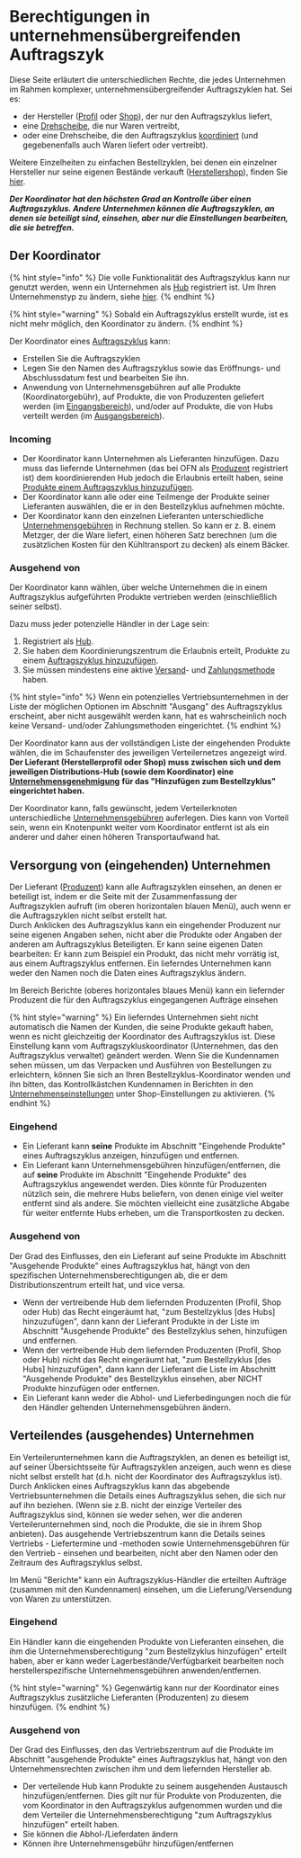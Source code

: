 # Berechtigungen in unternehmensübergreifenden Auftragszyk

Diese Seite erläutert die unterschiedlichen Rechte, die jedes Unternehmen im Rahmen komplexer, unternehmensübergreifender Auftragszyklen hat. Sei es:

* der Hersteller ([Profil](../../../your-quick-start-on-ofn-given-who-you-are.md#profil) oder [Shop](../../../your-quick-start-on-ofn-given-who-you-are.md#laden)), der nur den Auftragszyklus liefert,
* eine [Drehscheibe](../../../your-quick-start-on-ofn-given-who-you-are.md#produzentenladen), die nur Waren vertreibt,
* oder eine Drehscheibe, die den Auftragszyklus [koordiniert](permissions-in-multi-enterprise-order-cycles.md#der-koordinator) (und gegebenenfalls auch Waren liefert oder vertreibt).

Weitere Einzelheiten zu einfachen Bestellzyklen, bei denen ein einzelner Hersteller nur seine eigenen Bestände verkauft ([Herstellershop](../../../your-quick-start-on-ofn-given-who-you-are.md#produzentenladen)), finden Sie [hier](order-cycles-for-producers.md).

_**Der Koordinator hat den höchsten Grad an Kontrolle über einen Auftragszyklus. Andere Unternehmen können die Auftragszyklen, an denen sie beteiligt sind, einsehen, aber nur die Einstellungen bearbeiten, die sie betreffen.**_

## Der Koordinator

{% hint style="info" %}
Die volle Funktionalität des Auftragszyklus kann nur genutzt werden, wenn ein Unternehmen als [Hub](../../../your-quick-start-on-ofn-given-who-you-are.md#produzentenladen) registriert ist. Um Ihren Unternehmenstyp zu ändern, siehe [hier](../../enterprise-profile/package-types.md#aendern-sie-ihren-profiltyp).
{% endhint %}

{% hint style="warning" %}
Sobald ein Auftragszyklus erstellt wurde, ist es nicht mehr möglich, den Koordinator zu ändern.
{% endhint %}

Der Koordinator eines [Auftragszyklus](order-cycles-for-hubs.md) kann:

* Erstellen Sie die Auftragszyklen
* Legen Sie den Namen des Auftragszyklus sowie das Eröffnungs- und Abschlussdatum fest und bearbeiten Sie ihn.
* Anwendung von Unternehmensgebühren auf alle Produkte (Koordinatorgebühr), auf Produkte, die von Produzenten geliefert werden (im [Eingangsbereich](permissions-in-multi-enterprise-order-cycles.md#incoming)), und/oder auf Produkte, die von Hubs verteilt werden (im [Ausgangsbereich](permissions-in-multi-enterprise-order-cycles.md#ausgehend-von)).

### **Incoming**

* Der Koordinator kann Unternehmen als Lieferanten hinzufügen. Dazu muss das liefernde Unternehmen (das bei OFN als [Produzent](../../enterprise-profile/package-types.md#fuer-erzeuger) registriert ist) dem koordinierenden Hub jedoch die Erlaubnis erteilt haben, seine[ Produkte einem Auftragszyklus hinzuzufügen](../../enterprise-profile/enterprise-to-enterprise-permissions-e2es.md#erteilen-und-verwalten-von-berechtigungen).
* Der Koordinator kann alle oder eine Teilmenge der Produkte seiner Lieferanten auswählen, die er in den Bestellzyklus aufnehmen möchte.
*   Der Koordinator kann den einzelnen Lieferanten unterschiedliche [Unternehmensgebühren](../enterprise-fees.md) in Rechnung stellen. So kann er z. B. einem Metzger, der die Ware liefert, einen höheren Satz berechnen (um die zusätzlichen Kosten für den Kühltransport zu decken) als einem Bäcker.



### Ausgehend von

Der Koordinator kann wählen, über welche Unternehmen die in einem Auftragszyklus aufgeführten Produkte vertrieben werden (einschließlich seiner selbst).

Dazu muss jeder potenzielle Händler in der Lage sein:

1. Registriert als [Hub](../../../your-quick-start-on-ofn-given-who-you-are.md#produzentenladen).
2. Sie haben dem Koordinierungszentrum die Erlaubnis erteilt, Produkte zu einem [Auftragszyklus hinzuzufügen](../../enterprise-profile/enterprise-to-enterprise-permissions-e2es.md#erteilen-und-verwalten-von-berechtigungen).
3. Sie müssen mindestens eine aktive [Versand](../shipping-methods.md)- und [Zahlungsmethode](../payment-methods.md) haben.

{% hint style="info" %}
Wenn ein potenzielles Vertriebsunternehmen in der Liste der möglichen Optionen im Abschnitt "Ausgang" des Auftragszyklus erscheint, aber nicht ausgewählt werden kann, hat es wahrscheinlich noch keine Versand- und/oder Zahlungsmethoden eingerichtet.
{% endhint %}

Der Koordinator kann aus der vollständigen Liste der eingehenden Produkte wählen, die im Schaufenster des jeweiligen Verteilernetzes angezeigt wird. **Der Lieferant (Herstellerprofil oder Shop) muss zwischen sich und dem jeweiligen Distributions-Hub (sowie dem Koordinator) eine** [**Unternehmensgenehmigung**](../../enterprise-profile/enterprise-to-enterprise-permissions-e2es.md) **für das "Hinzufügen zum Bestellzyklus" eingerichtet haben.**

Der Koordinator kann, falls gewünscht, jedem Verteilerknoten unterschiedliche [Unternehmensgebühren](../enterprise-fees.md) auferlegen. Dies kann von Vorteil sein, wenn ein Knotenpunkt weiter vom Koordinator entfernt ist als ein anderer und daher einen höheren Transportaufwand hat.

## Versorgung von (eingehenden) Unternehmen

Der Lieferant ([Produzent](../../enterprise-profile/package-types.md#fuer-erzeuger)) kann alle Auftragszyklen einsehen, an denen er beteiligt ist, indem er die Seite mit der Zusammenfassung der Auftragszyklen aufruft (im oberen horizontalen blauen Menü), auch wenn er die Auftragszyklen nicht selbst erstellt hat.\
Durch Anklicken des Auftragszyklus kann ein eingehender Produzent nur seine eigenen Angaben sehen, nicht aber die Produkte oder Angaben der anderen am Auftragszyklus Beteiligten. Er kann seine eigenen Daten bearbeiten: Er kann zum Beispiel ein Produkt, das nicht mehr vorrätig ist, aus einem Auftragszyklus entfernen. Ein lieferndes Unternehmen kann weder den Namen noch die Daten eines Auftragszyklus ändern.

Im Bereich Berichte (oberes horizontales blaues Menü) kann ein liefernder Produzent die für den Auftragszyklus eingegangenen Aufträge einsehen

{% hint style="warning" %}
Ein lieferndes Unternehmen sieht nicht automatisch die Namen der Kunden, die seine Produkte gekauft haben, wenn es nicht gleichzeitig der Koordinator des Auftragszyklus ist. Diese Einstellung kann vom Auftragszykluskoordinator (Unternehmen, das den Auftragszyklus verwaltet) geändert werden. Wenn Sie die Kundennamen sehen müssen, um das Verpacken und Ausführen von Bestellungen zu erleichtern, können Sie sich an Ihren Bestellzyklus-Koordinator wenden und ihn bitten, das Kontrollkästchen Kundennamen in Berichten in den [Unternehmenseinstellungen](../../enterprise-profile/enterprise-settings.md) unter Shop-Einstellungen zu aktivieren.
{% endhint %}

### Eingehend

* Ein Lieferant kann **seine** Produkte im Abschnitt "Eingehende Produkte" eines Auftragszyklus anzeigen, hinzufügen und entfernen.
* Ein Lieferant kann Unternehmensgebühren hinzufügen/entfernen, die auf **seine** Produkte im Abschnitt "Eingehende Produkte" des Auftragszyklus angewendet werden. Dies könnte für Produzenten nützlich sein, die mehrere Hubs beliefern, von denen einige viel weiter entfernt sind als andere. Sie möchten vielleicht eine zusätzliche Abgabe für weiter entfernte Hubs erheben, um die Transportkosten zu decken.

### Ausgehend von

Der Grad des Einflusses, den ein Lieferant auf seine Produkte im Abschnitt "Ausgehende Produkte" eines Auftragszyklus hat, hängt von den spezifischen Unternehmensberechtigungen ab, die er dem Distributionszentrum erteilt hat, und vice versa.

* Wenn der vertreibende Hub dem liefernden Produzenten (Profil, Shop oder Hub) das Recht eingeräumt hat, "zum Bestellzyklus \[des Hubs] hinzuzufügen", dann kann der Lieferant Produkte in der Liste im Abschnitt "Ausgehende Produkte" des Bestellzyklus sehen, hinzufügen und entfernen.
* Wenn der vertreibende Hub dem liefernden Produzenten (Profil, Shop oder Hub) nicht das Recht eingeräumt hat, "zum Bestellzyklus \[des Hubs] hinzuzufügen", dann kann der Lieferant die Liste im Abschnitt "Ausgehende Produkte" des Bestellzyklus einsehen, aber NICHT Produkte hinzufügen oder entfernen.
* Ein Lieferant kann weder die Abhol- und Lieferbedingungen noch die für den Händler geltenden Unternehmensgebühren ändern.

## Verteilendes (ausgehendes) Unternehmen

Ein Verteilerunternehmen kann die Auftragszyklen, an denen es beteiligt ist, auf seiner Übersichtsseite für Auftragszyklen anzeigen, auch wenn es diese nicht selbst erstellt hat (d.h. nicht der Koordinator des Auftragszyklus ist). Durch Anklicken eines Auftragszyklus kann das abgebende Vertriebsunternehmen die Details eines Auftragszyklus sehen, die sich nur auf ihn beziehen. (Wenn sie z.B. nicht der einzige Verteiler des Auftragszyklus sind, können sie weder sehen, wer die anderen Verteilerunternehmen sind, noch die Produkte, die sie in ihrem Shop anbieten). Das ausgehende Vertriebszentrum kann die Details seines Vertriebs - Liefertermine und -methoden sowie Unternehmensgebühren für den Vertrieb - einsehen und bearbeiten, nicht aber den Namen oder den Zeitraum des Auftragszyklus selbst.

Im Menü "Berichte" kann ein Auftragszyklus-Händler die erteilten Aufträge (zusammen mit den Kundennamen) einsehen, um die Lieferung/Versendung von Waren zu unterstützen.

### Eingehend

Ein Händler kann die eingehenden Produkte von Lieferanten einsehen, die ihm die Unternehmensberechtigung "zum Bestellzyklus hinzufügen" erteilt haben, aber er kann weder Lagerbestände/Verfügbarkeit bearbeiten noch herstellerspezifische Unternehmensgebühren anwenden/entfernen.

{% hint style="warning" %}
Gegenwärtig kann nur der Koordinator eines Auftragszyklus zusätzliche Lieferanten (Produzenten) zu diesem hinzufügen.
{% endhint %}

### Ausgehend von

Der Grad des Einflusses, den das Vertriebszentrum auf die Produkte im Abschnitt "ausgehende Produkte" eines Auftragszyklus hat, hängt von den Unternehmensrechten zwischen ihm und dem liefernden Hersteller ab.

* Der verteilende Hub kann Produkte zu seinem ausgehenden Austausch hinzufügen/entfernen. Dies gilt nur für Produkte von Produzenten, die vom Koordinator in den Auftragszyklus aufgenommen wurden und die dem Verteiler die Unternehmensberechtigung "zum Auftragszyklus hinzufügen" erteilt haben.
* Sie können die Abhol-/Lieferdaten ändern
* Können ihre Unternehmensgebühr hinzufügen/entfernen

